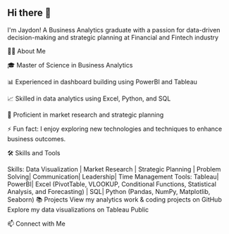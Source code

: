 ## Hi there 👋

 I'm Jaydon! A Business Analytics graduate with a passion for data-driven decision-making and strategic planning at Financial and Fintech industry

🙋‍♂️ About Me

🎓 Master of Science in Business Analytics

📊 Experienced in dashboard building using PowerBI and Tableau

📈 Skilled in data analytics using Excel, Python, and SQL

📝 Proficient in market research and strategic planning

⚡ Fun fact: I enjoy exploring new technologies and techniques to enhance business outcomes.

🛠 Skills and Tools

Skills: Data Visualization | Market Research | Strategic Planning | Problem Solving| Communication| Leadership| Time Management Tools: Tableau| PowerBI| Excel (PivotTable, VLOOKUP, Conditional Functions, Statistical Analysis, and Forecasting) | SQL| Python (Pandas, NumPy, Matplotlib, Seaborn) 📚 Projects View my analytics work & coding projects on GitHub Explore my data visualizations on Tableau Public

📫 Connect with Me
